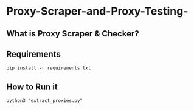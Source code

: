 # Proxy-Scraper-and-Proxy-Testing-

## What is Proxy Scraper & Checker?

## Requirements

```
pip install -r requirements.txt
```

## How to Run it


```
python3 "extract_proxies.py"
```
